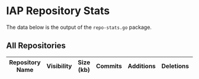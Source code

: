 # IAP Repository Stats

The data below is the output of the `repo-stats.go` package.

## All Repositories

Repository Name | Visibility | Size (kb) | Commits | Additions | Deletions | Authors
--------------- | ---------- | --------- | ------- | --------- | --------- | -------
